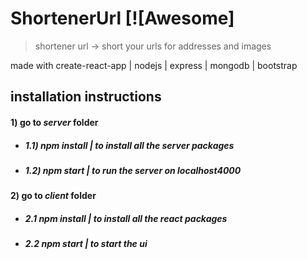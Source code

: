 

# ShortenerUrl [![Awesome]
> shortener url -> short your urls for addresses and images

made with create-react-app | nodejs | express | mongodb | bootstrap

## installation instructions
#### 1) go to *server* folder 
- ##### 1.1) npm install | to install all the server packages
- ##### 1.2) npm start | to run the server on localhost4000

#### 2) go to *client* folder
- ##### 2.1 npm install | to install all the react packages
- ##### 2.2 npm start | to start the ui








